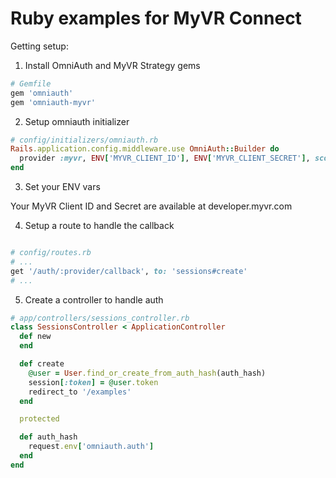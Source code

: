 # Ruby examples for MyVR Connect

Getting setup:

1. Install OmniAuth and MyVR Strategy gems

```rb
# Gemfile
gem 'omniauth'
gem 'omniauth-myvr'
```

2. Setup omniauth initializer

```rb
# config/initializers/omniauth.rb
Rails.application.config.middleware.use OmniAuth::Builder do
  provider :myvr, ENV['MYVR_CLIENT_ID'], ENV['MYVR_CLIENT_SECRET'], scope: 'property_read'
end
```

3. Set your ENV vars

Your MyVR Client ID and Secret are available at developer.myvr.com

4. Setup a route to handle the callback

```rb

# config/routes.rb
# ...
get '/auth/:provider/callback', to: 'sessions#create'
# ...
```

5. Create a controller to handle auth

```rb
# app/controllers/sessions_controller.rb
class SessionsController < ApplicationController
  def new
  end

  def create
    @user = User.find_or_create_from_auth_hash(auth_hash)
    session[:token] = @user.token
    redirect_to '/examples'
  end

  protected

  def auth_hash
    request.env['omniauth.auth']
  end
end
```
